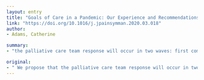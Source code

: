 ```yaml
---
layout: entry
title: "Goals of Care in a Pandemic: Our Experience and Recommendations"
link: "https://doi.org/10.1016/j.jpainsymman.2020.03.018"
author:
- Adams, Catherine

summary:
- "the palliative care team response will occur in two waves: first communication and second symptom management. We describe these challenges along with recommendations for approaching these conversations with the family of a COVID positive patient. Our experience with discussing goals of care highlighted some expected and unexpected challenges. A framework for proactively mobilizing the workforce to aggressively address goal of care in all patients, with the aim of reducing the need for rationing of resources."

original:
- " We propose that the palliative care team response will occur in two waves: first communication and second symptom management. Our experience with discussing goals of care with the family of a COVID positive patient highlighted some expected and unexpected challenges. We describe these challenges along with recommendations for approaching these conversations. We also propose a framework for proactively mobilizing the palliative care workforce to aggressively address goals of care in all patients, with the aim of reducing the need for rationing of resources."
---
```


